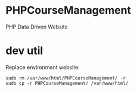 # PHPCourseManagement
PHP Data Driven Website

# dev util
Replace environment website:
```
sudo rm /var/www/html/PHPCourseManagement/ -r
sudo cp -r PHPCourseManagement/ /var/www/html/
```